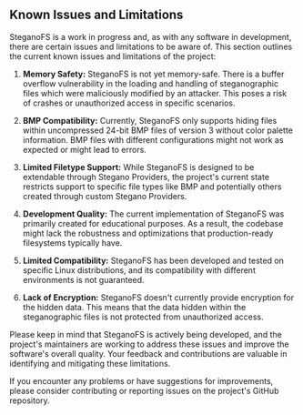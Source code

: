 ## Known Issues and Limitations

SteganoFS is a work in progress and, as with any software in development, there are certain issues and limitations to be aware of. This section outlines the current known issues and limitations of the project:

1. **Memory Safety:** SteganoFS is not yet memory-safe. There is a buffer overflow vulnerability in the loading and handling of steganographic files which were maliciously modified by an attacker. This poses a risk of crashes or unauthorized access in specific scenarios.

2. **BMP Compatibility:** Currently, SteganoFS only supports hiding files within uncompressed 24-bit BMP files of version 3 without color palette information. BMP files with different configurations might not work as expected or might lead to errors.

3. **Limited Filetype Support:** While SteganoFS is designed to be extendable through Stegano Providers, the project's current state restricts support to specific file types like BMP and potentially others created through custom Stegano Providers.

4. **Development Quality:** The current implementation of SteganoFS was primarily created for educational purposes. As a result, the codebase might lack the robustness and optimizations that production-ready filesystems typically have.

5. **Limited Compatibility:** SteganoFS has been developed and tested on specific Linux distributions, and its compatibility with different environments is not guaranteed.

6. **Lack of Encryption:** SteganoFS doesn't currently provide encryption for the hidden data. This means that the data hidden within the steganographic files is not protected from unauthorized access.

Please keep in mind that SteganoFS is actively being developed, and the project's maintainers are working to address these issues and improve the software's overall quality. Your feedback and contributions are valuable in identifying and mitigating these limitations.

If you encounter any problems or have suggestions for improvements, please consider contributing or reporting issues on the project's GitHub repository.